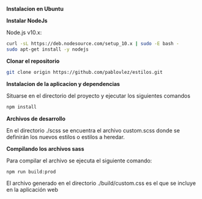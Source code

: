 
**Instalacion en Ubuntu**

**Instalar NodeJs**

Node.js v10.x:

```sh
curl -sL https://deb.nodesource.com/setup_10.x | sudo -E bash -
sudo apt-get install -y nodejs
```

**Clonar el repositorio**
```sh
git clone origin https://github.com/pablovlez/estilos.git
```

**Instalacion de la aplicacion y dependencias**

Situarse en el directorio del proyecto y ejecutar los siguientes comandos

```sh
npm install 
```

**Archivos de desarrollo**

En el directorio ./scss se encuentra el archivo custom.scss donde se definirán los nuevos estilos o estilos a heredar.

**Compilando los archivos sass**

Para compilar el archivo se ejecuta el siguiente comando:

```sh
npm run build:prod 
```

El archivo generado en el directorio ./build/custom.css es el que se incluye en la aplicación web

